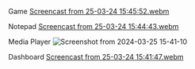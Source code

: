 Game
[Screencast from 25-03-24 15:45:52.webm](https://github.com/Sasindu-DEP-Test/Java-FX/assets/158127786/0d8b5bfe-efc7-418f-8867-a6d3396707d9)

Notepad
[Screencast from 25-03-24 15:44:43.webm](https://github.com/Sasindu-DEP-Test/Java-FX/assets/158127786/a8703843-45a5-49b3-8b2e-7a284b4f0d9e)

Media Player
![Screenshot from 2024-03-25 15-41-10](https://github.com/Sasindu-DEP-Test/Java-FX/assets/158127786/7ac396b8-4fbf-4803-9a38-a700985b5de8)

Dashboard
[Screencast from 25-03-24 15:41:47.webm](https://github.com/Sasindu-DEP-Test/Java-FX/assets/158127786/c37024ae-e5a9-419e-a2f1-2adc01a0fb01)

